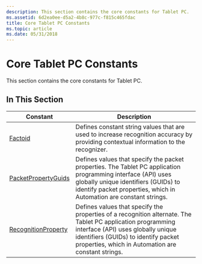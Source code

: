 ```yaml
---
description: This section contains the core constants for Tablet PC.
ms.assetid: 6d2ea0ee-d5a2-4b8c-977c-f815c465fdac
title: Core Tablet PC Constants
ms.topic: article
ms.date: 05/31/2018
---
```


# Core Tablet PC Constants

This section contains the core constants for Tablet PC.

## In This Section



| Constant                                                 | Description                                                                                                                                                                                                                                               |
|----------------------------------------------------------|-----------------------------------------------------------------------------------------------------------------------------------------------------------------------------------------------------------------------------------------------------------|
| [Factoid](factoid-constants.md)                         | Defines constant string values that are used to increase recognition accuracy by providing contextual information to the recognizer.<br/>                                                                                                           |
| [PacketPropertyGuids](packetpropertyguids-constants.md) | Defines values that specify the packet properties. The Tablet PC application programming interface (API) uses globally unique identifiers (GUIDs) to identify packet properties, which in Automation are constant strings.<br/>                     |
| [RecognitionProperty](recognitionproperty-constants.md) | Defines values that specify the properties of a recognition alternate. The Tablet PC application programming interface (API) uses globally unique identifiers (GUIDs) to identify packet properties, which in Automation are constant strings.<br/> |



 

 

 




